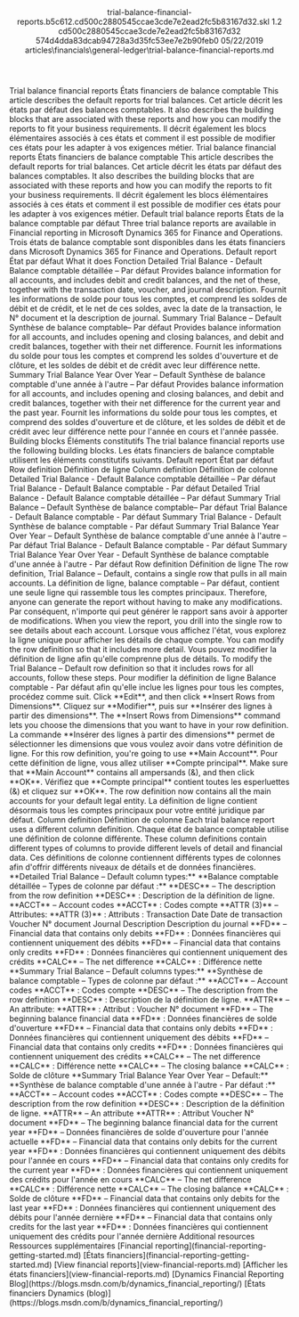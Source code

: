 <?xml version="1.0" encoding="UTF-8"?>
<xliff xmlns:logoport="urn:logoport:xliffeditor:xliff-extras:1.0" xmlns:tilt="urn:logoport:xliffeditor:tilt-non-translatables:1.0" xmlns:xsi="http://www.w3.org/2001/XMLSchema-instance" xmlns="urn:oasis:names:tc:xliff:document:1.2" xmlns:xliffext="urn:microsoft:content:schema:xliffextensions" version="1.2" xsi:schemaLocation="urn:oasis:names:tc:xliff:document:1.2 xliff-core-1.2-transitional.xsd">
  <file datatype="xml" source-language="en-US" original="trial-balance-financial-reports.md" target-language="fr-FR">
    <header>
      <tool tool-company="Microsoft" tool-version="1.0-7889195" tool-name="mdxliff" tool-id="mdxliff"/>
      <xliffext:skl_file_name>trial-balance-financial-reports.b5c612.cd500c2880545ccae3cde7e2ead2fc5b83167d32.skl</xliffext:skl_file_name>
      <xliffext:version>1.2</xliffext:version>
      <xliffext:ms.openlocfilehash>cd500c2880545ccae3cde7e2ead2fc5b83167d32</xliffext:ms.openlocfilehash>
      <xliffext:ms.sourcegitcommit>574d4dda83dcab94728a3d35fc53ee7e2b90feb0</xliffext:ms.sourcegitcommit>
      <xliffext:ms.lasthandoff>05/22/2019</xliffext:ms.lasthandoff>
      <xliffext:ms.openlocfilepath>articles\financials\general-ledger\trial-balance-financial-reports.md</xliffext:ms.openlocfilepath>
    </header>
    <body>
      <group extype="content" id="content">
        <trans-unit xml:space="preserve" translate="yes" id="101" restype="x-metadata">
          <source>Trial balance financial reports</source>
        <target logoport:matchpercent="101" state="translated" state-qualifier="leveraged-tm">États financiers de balance comptable</target></trans-unit>
        <trans-unit xml:space="preserve" translate="yes" id="102" restype="x-metadata">
          <source>This article describes the default reports for trial balances.</source>
        <target logoport:matchpercent="101" state="translated" state-qualifier="leveraged-tm">Cet article décrit les états par défaut des balances comptables.</target></trans-unit>
        <trans-unit xml:space="preserve" translate="yes" id="103" restype="x-metadata">
          <source>It also describes the building blocks that are associated with these reports and how you can modify the reports to fit your business requirements.</source>
        <target logoport:matchpercent="101" state="translated" state-qualifier="leveraged-tm">Il décrit également les blocs élémentaires associés à ces états et comment il est possible de modifier ces états pour les adapter à vos exigences métier.</target></trans-unit>
        <trans-unit xml:space="preserve" translate="yes" id="104">
          <source>Trial balance financial reports</source>
        <target logoport:matchpercent="101" state="translated" state-qualifier="leveraged-tm">États financiers de balance comptable</target></trans-unit>
        <trans-unit xml:space="preserve" translate="yes" id="105">
          <source>This article describes the default reports for trial balances.</source>
        <target logoport:matchpercent="101" state="translated" state-qualifier="leveraged-tm">Cet article décrit les états par défaut des balances comptables.</target></trans-unit>
        <trans-unit xml:space="preserve" translate="yes" id="106">
          <source>It also describes the building blocks that are associated with these reports and how you can modify the reports to fit your business requirements.</source>
        <target logoport:matchpercent="101" state="translated" state-qualifier="leveraged-tm">Il décrit également les blocs élémentaires associés à ces états et comment il est possible de modifier ces états pour les adapter à vos exigences métier.</target></trans-unit>
        <trans-unit xml:space="preserve" translate="yes" id="107">
          <source>Default trial balance reports</source>
        <target logoport:matchpercent="101" state="translated" state-qualifier="leveraged-tm">États de la balance comptable par défaut</target></trans-unit>
        <trans-unit xml:space="preserve" translate="yes" id="108">
          <source>Three trial balance reports are available in Financial reporting in Microsoft Dynamics 365 for Finance and Operations.</source>
        <target logoport:matchpercent="101" state="translated" state-qualifier="leveraged-tm">Trois états de balance comptable sont disponibles dans les états financiers dans Microsoft Dynamics 365 for Finance and Operations.</target></trans-unit>
        <trans-unit xml:space="preserve" translate="yes" id="109">
          <source>Default report</source>
        <target logoport:matchpercent="101" state="translated" state-qualifier="leveraged-tm">État par défaut</target></trans-unit>
        <trans-unit xml:space="preserve" translate="yes" id="110">
          <source>What it does</source>
        <target logoport:matchpercent="101" state="translated" state-qualifier="leveraged-tm">Fonction</target></trans-unit>
        <trans-unit xml:space="preserve" translate="yes" id="111">
          <source>Detailed Trial Balance - Default</source>
        <target logoport:matchpercent="101" state="translated" state-qualifier="leveraged-tm">Balance comptable détaillée – Par défaut</target></trans-unit>
        <trans-unit xml:space="preserve" translate="yes" id="112">
          <source>Provides balance information for all accounts, and includes debit and credit balances, and the net of these, together with the transaction date, voucher, and journal description.</source>
        <target logoport:matchpercent="101" state="translated" state-qualifier="leveraged-tm">Fournit les informations de solde pour tous les comptes, et comprend les soldes de débit et de crédit, et le net de ces soldes, avec la date de la transaction, le N° document et la description de journal.</target></trans-unit>
        <trans-unit xml:space="preserve" translate="yes" id="113">
          <source>Summary Trial Balance – Default</source>
        <target logoport:matchpercent="101" state="translated" state-qualifier="leveraged-tm">Synthèse de balance comptable– Par défaut</target></trans-unit>
        <trans-unit xml:space="preserve" translate="yes" id="114">
          <source>Provides balance information for all accounts, and includes opening and closing balances, and debit and credit balances, together with their net difference.</source>
        <target logoport:matchpercent="101" state="translated" state-qualifier="leveraged-tm">Fournit les informations du solde pour tous les comptes et comprend les soldes d'ouverture et de clôture, et les soldes de débit et de crédit avec leur différence nette.</target></trans-unit>
        <trans-unit xml:space="preserve" translate="yes" id="115">
          <source>Summary Trial Balance Year Over Year – Default</source>
        <target logoport:matchpercent="101" state="translated" state-qualifier="leveraged-tm">Synthèse de balance comptable d'une année à l'autre – Par défaut</target></trans-unit>
        <trans-unit xml:space="preserve" translate="yes" id="116">
          <source>Provides balance information for all accounts, and includes opening and closing balances, and debit and credit balances, together with their net difference for the current year and the past year.</source>
        <target logoport:matchpercent="101" state="translated" state-qualifier="leveraged-tm">Fournit les informations du solde pour tous les comptes, et comprend des soldes d'ouverture et de clôture, et les soldes de débit et de crédit avec leur différence nette pour l'année en cours et l'année passée.</target></trans-unit>
        <trans-unit xml:space="preserve" translate="yes" id="117">
          <source>Building blocks</source>
        <target logoport:matchpercent="101" state="translated" state-qualifier="leveraged-tm">Éléments constitutifs</target></trans-unit>
        <trans-unit xml:space="preserve" translate="yes" id="118">
          <source>The trial balance financial reports use the following building blocks.</source>
        <target logoport:matchpercent="101" state="translated" state-qualifier="leveraged-tm">Les états financiers de balance comptable utilisent les éléments constitutifs suivants.</target></trans-unit>
        <trans-unit xml:space="preserve" translate="yes" id="119">
          <source>Default report</source>
        <target logoport:matchpercent="101" state="translated" state-qualifier="leveraged-tm">État par défaut</target></trans-unit>
        <trans-unit xml:space="preserve" translate="yes" id="120">
          <source>Row definition</source>
        <target logoport:matchpercent="101" state="translated" state-qualifier="leveraged-tm">Définition de ligne</target></trans-unit>
        <trans-unit xml:space="preserve" translate="yes" id="121">
          <source>Column definition</source>
        <target logoport:matchpercent="101" state="translated" state-qualifier="leveraged-tm">Définition de colonne</target></trans-unit>
        <trans-unit xml:space="preserve" translate="yes" id="122">
          <source>Detailed Trial Balance - Default</source>
        <target logoport:matchpercent="101" state="translated" state-qualifier="leveraged-tm">Balance comptable détaillée – Par défaut</target></trans-unit>
        <trans-unit xml:space="preserve" translate="yes" id="123">
          <source>Trial Balance - Default</source>
        <target logoport:matchpercent="101" state="translated" state-qualifier="leveraged-tm">Balance comptable - Par défaut</target></trans-unit>
        <trans-unit xml:space="preserve" translate="yes" id="124">
          <source>Detailed Trial Balance - Default</source>
        <target logoport:matchpercent="101" state="translated" state-qualifier="leveraged-tm">Balance comptable détaillée – Par défaut</target></trans-unit>
        <trans-unit xml:space="preserve" translate="yes" id="125">
          <source>Summary Trial Balance – Default</source>
        <target logoport:matchpercent="101" state="translated" state-qualifier="leveraged-tm">Synthèse de balance comptable– Par défaut</target></trans-unit>
        <trans-unit xml:space="preserve" translate="yes" id="126">
          <source>Trial Balance - Default</source>
        <target logoport:matchpercent="101" state="translated" state-qualifier="leveraged-tm">Balance comptable - Par défaut</target></trans-unit>
        <trans-unit xml:space="preserve" translate="yes" id="127">
          <source>Summary Trial Balance - Default</source>
        <target logoport:matchpercent="101" state="translated" state-qualifier="leveraged-tm">Synthèse de balance comptable - Par défaut</target></trans-unit>
        <trans-unit xml:space="preserve" translate="yes" id="128">
          <source>Summary Trial Balance Year Over Year – Default</source>
        <target logoport:matchpercent="101" state="translated" state-qualifier="leveraged-tm">Synthèse de balance comptable d'une année à l'autre – Par défaut</target></trans-unit>
        <trans-unit xml:space="preserve" translate="yes" id="129">
          <source>Trial Balance - Default</source>
        <target logoport:matchpercent="101" state="translated" state-qualifier="leveraged-tm">Balance comptable - Par défaut</target></trans-unit>
        <trans-unit xml:space="preserve" translate="yes" id="130">
          <source>Summary Trial Balance Year Over Year - Default</source>
        <target logoport:matchpercent="101" state="translated" state-qualifier="leveraged-tm">Synthèse de balance comptable d'une année à l'autre - Par défaut</target></trans-unit>
        <trans-unit xml:space="preserve" translate="yes" id="131">
          <source>Row definition</source>
        <target logoport:matchpercent="101" state="translated" state-qualifier="leveraged-tm">Définition de ligne</target></trans-unit>
        <trans-unit xml:space="preserve" translate="yes" id="132">
          <source>The row definition, Trial Balance – Default, contains a single row that pulls in all main accounts.</source>
        <target logoport:matchpercent="101" state="translated" state-qualifier="leveraged-tm">La définition de ligne, balance comptable – Par défaut, contient une seule ligne qui rassemble tous les comptes principaux.</target></trans-unit>
        <trans-unit xml:space="preserve" translate="yes" id="133">
          <source>Therefore, anyone can generate the report without having to make any modifications.</source>
        <target logoport:matchpercent="101" state="translated" state-qualifier="leveraged-tm">Par conséquent, n'importe qui peut générer le rapport sans avoir à apporter de modifications.</target></trans-unit>
        <trans-unit xml:space="preserve" translate="yes" id="134">
          <source>When you view the report, you drill into the single row to see details about each account.</source>
        <target logoport:matchpercent="101" state="translated" state-qualifier="leveraged-tm">Lorsque vous affichez l'état, vous explorez la ligne unique pour afficher les détails de chaque compte.</target></trans-unit>
        <trans-unit xml:space="preserve" translate="yes" id="135">
          <source>You can modify the row definition so that it includes more detail.</source>
        <target logoport:matchpercent="101" state="translated" state-qualifier="leveraged-tm">Vous pouvez modifier la définition de ligne afin qu'elle comprenne plus de détails.</target></trans-unit>
        <trans-unit xml:space="preserve" translate="yes" id="136">
          <source>To modify the Trial Balance – Default row definition so that it includes rows for all accounts, follow these steps.</source>
        <target logoport:matchpercent="101" state="translated" state-qualifier="leveraged-tm">Pour modifier la définition de ligne Balance comptable - Par défaut afin qu'elle inclue les lignes pour tous les comptes, procédez comme suit.</target></trans-unit>
        <trans-unit xml:space="preserve" translate="yes" id="137">
          <source>Click <bpt id="p1">**</bpt>Edit<ept id="p1">**</ept>, and then click <bpt id="p2">**</bpt>Insert Rows from Dimensions<ept id="p2">**</ept>.</source>
        <target logoport:matchpercent="101" state="translated" state-qualifier="leveraged-tm">Cliquez sur <bpt id="p1">**</bpt>Modifier<ept id="p1">**</ept>, puis sur <bpt id="p2">**</bpt>Insérer des lignes à partir des dimensions<ept id="p2">**</ept>.</target></trans-unit>
        <trans-unit xml:space="preserve" translate="yes" id="138">
          <source>The <bpt id="p1">**</bpt>Insert Rows from Dimensions<ept id="p1">**</ept> command lets you choose the dimensions that you want to have in your row definition.</source>
        <target logoport:matchpercent="101" state="translated" state-qualifier="leveraged-tm">La commande <bpt id="p1">**</bpt>Insérer des lignes à partir des dimensions<ept id="p1">**</ept> permet de sélectionner les dimensions que vous voulez avoir dans votre définition de ligne.</target></trans-unit>
        <trans-unit xml:space="preserve" translate="yes" id="139">
          <source>For this row definition, you're going to use <bpt id="p1">**</bpt>Main Account<ept id="p1">**</ept>.</source>
        <target logoport:matchpercent="101" state="translated" state-qualifier="leveraged-tm">Pour cette définition de ligne, vous allez utiliser <bpt id="p1">**</bpt>Compte principal<ept id="p1">**</ept>.</target></trans-unit>
        <trans-unit xml:space="preserve" translate="yes" id="140">
          <source>Make sure that <bpt id="p1">**</bpt>Main Account<ept id="p1">**</ept> contains all ampersands (&amp;), and then click <bpt id="p2">**</bpt>OK<ept id="p2">**</ept>.</source>
        <target logoport:matchpercent="101" state="translated" state-qualifier="leveraged-tm">Vérifiez que <bpt id="p1">**</bpt>Compte principal<ept id="p1">**</ept> contient toutes les esperluettes (&amp;) et cliquez sur <bpt id="p2">**</bpt>OK<ept id="p2">**</ept>.</target></trans-unit>
        <trans-unit xml:space="preserve" translate="yes" id="141">
          <source>The row definition now contains all the main accounts for your default legal entity.</source>
        <target logoport:matchpercent="101" state="translated" state-qualifier="leveraged-tm">La définition de ligne contient désormais tous les comptes principaux pour votre entité juridique par défaut.</target></trans-unit>
        <trans-unit xml:space="preserve" translate="yes" id="142">
          <source>Column definition</source>
        <target logoport:matchpercent="101" state="translated" state-qualifier="leveraged-tm">Définition de colonne</target></trans-unit>
        <trans-unit xml:space="preserve" translate="yes" id="143">
          <source>Each trial balance report uses a different column definition.</source>
        <target logoport:matchpercent="101" state="translated" state-qualifier="leveraged-tm">Chaque état de balance comptable utilise une définition de colonne différente.</target></trans-unit>
        <trans-unit xml:space="preserve" translate="yes" id="144">
          <source>These column definitions contain different types of columns to provide different levels of detail and financial data.</source>
        <target logoport:matchpercent="101" state="translated" state-qualifier="leveraged-tm">Ces définitions de colonne contiennent différents types de colonnes afin d'offrir différents niveaux de détails et de données financières.</target></trans-unit>
        <trans-unit xml:space="preserve" translate="yes" id="145">
          <source><bpt id="p1">**</bpt>Detailed Trial Balance – Default column types:<ept id="p1">**</ept></source>
        <target logoport:matchpercent="101" state="translated" state-qualifier="leveraged-tm"><bpt id="p1">**</bpt>Balance comptable détaillée – Types de colonne par défaut :<ept id="p1">**</ept></target></trans-unit>
        <trans-unit xml:space="preserve" translate="yes" id="146">
          <source><bpt id="p1">**</bpt>DESC<ept id="p1">**</ept> – The description from the row definition</source>
        <target logoport:matchpercent="101" state="translated" state-qualifier="leveraged-tm"><bpt id="p1">**</bpt>DESC<ept id="p1">**</ept> : Description de la définition de ligne.</target></trans-unit>
        <trans-unit xml:space="preserve" translate="yes" id="147">
          <source><bpt id="p1">**</bpt>ACCT<ept id="p1">**</ept> – Account codes</source>
        <target logoport:matchpercent="101" state="translated" state-qualifier="leveraged-tm"><bpt id="p1">**</bpt>ACCT<ept id="p1">**</ept> : Codes compte</target></trans-unit>
        <trans-unit xml:space="preserve" translate="yes" id="148">
          <source><bpt id="p1">**</bpt>ATTR (3)<ept id="p1">**</ept> – Attributes:</source>
        <target logoport:matchpercent="101" state="translated" state-qualifier="leveraged-tm"><bpt id="p1">**</bpt>ATTR (3)<ept id="p1">**</ept> : Attributs :</target></trans-unit>
        <trans-unit xml:space="preserve" translate="yes" id="149">
          <source>Transaction Date</source>
        <target logoport:matchpercent="101" state="translated" state-qualifier="leveraged-tm">Date de transaction</target></trans-unit>
        <trans-unit xml:space="preserve" translate="yes" id="150">
          <source>Voucher</source>
        <target logoport:matchpercent="101" state="translated" state-qualifier="leveraged-tm">N° document</target></trans-unit>
        <trans-unit xml:space="preserve" translate="yes" id="151">
          <source>Journal Description</source>
        <target logoport:matchpercent="101" state="translated" state-qualifier="leveraged-tm">Description du journal</target></trans-unit>
        <trans-unit xml:space="preserve" translate="yes" id="152">
          <source><bpt id="p1">**</bpt>FD<ept id="p1">**</ept> – Financial data that contains only debits</source>
        <target logoport:matchpercent="101" state="translated" state-qualifier="leveraged-tm"><bpt id="p1">**</bpt>FD<ept id="p1">**</ept> : Données financières qui contiennent uniquement des débits</target></trans-unit>
        <trans-unit xml:space="preserve" translate="yes" id="153">
          <source><bpt id="p1">**</bpt>FD<ept id="p1">**</ept> – Financial data that contains only credits</source>
        <target logoport:matchpercent="101" state="translated" state-qualifier="leveraged-tm"><bpt id="p1">**</bpt>FD<ept id="p1">**</ept> : Données financières qui contiennent uniquement des crédits</target></trans-unit>
        <trans-unit xml:space="preserve" translate="yes" id="154">
          <source><bpt id="p1">**</bpt>CALC<ept id="p1">**</ept> – The net difference</source>
        <target logoport:matchpercent="101" state="translated" state-qualifier="leveraged-tm"><bpt id="p1">**</bpt>CALC<ept id="p1">**</ept> : Différence nette</target></trans-unit>
        <trans-unit xml:space="preserve" translate="yes" id="155">
          <source><bpt id="p1">**</bpt>Summary Trial Balance – Default columns types:<ept id="p1">**</ept></source>
        <target logoport:matchpercent="101" state="translated" state-qualifier="leveraged-tm"><bpt id="p1">**</bpt>Synthèse de balance comptable – Types de colonne par défaut :<ept id="p1">**</ept></target></trans-unit>
        <trans-unit xml:space="preserve" translate="yes" id="156">
          <source><bpt id="p1">**</bpt>ACCT<ept id="p1">**</ept> – Account codes</source>
        <target logoport:matchpercent="101" state="translated" state-qualifier="leveraged-tm"><bpt id="p1">**</bpt>ACCT<ept id="p1">**</ept> : Codes compte</target></trans-unit>
        <trans-unit xml:space="preserve" translate="yes" id="157">
          <source><bpt id="p1">**</bpt>DESC<ept id="p1">**</ept> – The description from the row definition</source>
        <target logoport:matchpercent="101" state="translated" state-qualifier="leveraged-tm"><bpt id="p1">**</bpt>DESC<ept id="p1">**</ept> : Description de la définition de ligne.</target></trans-unit>
        <trans-unit xml:space="preserve" translate="yes" id="158">
          <source><bpt id="p1">**</bpt>ATTR<ept id="p1">**</ept> – An attribute:</source>
        <target logoport:matchpercent="101" state="translated" state-qualifier="leveraged-tm"><bpt id="p1">**</bpt>ATTR<ept id="p1">**</ept> : Attribut :</target></trans-unit>
        <trans-unit xml:space="preserve" translate="yes" id="159">
          <source>Voucher</source>
        <target logoport:matchpercent="101" state="translated" state-qualifier="leveraged-tm">N° document</target></trans-unit>
        <trans-unit xml:space="preserve" translate="yes" id="160">
          <source><bpt id="p1">**</bpt>FD<ept id="p1">**</ept> – The beginning balance financial data</source>
        <target logoport:matchpercent="101" state="translated" state-qualifier="leveraged-tm"><bpt id="p1">**</bpt>FD<ept id="p1">**</ept> : Données financières de solde d'ouverture</target></trans-unit>
        <trans-unit xml:space="preserve" translate="yes" id="161">
          <source><bpt id="p1">**</bpt>FD<ept id="p1">**</ept> – Financial data that contains only debits</source>
        <target logoport:matchpercent="101" state="translated" state-qualifier="leveraged-tm"><bpt id="p1">**</bpt>FD<ept id="p1">**</ept> : Données financières qui contiennent uniquement des débits</target></trans-unit>
        <trans-unit xml:space="preserve" translate="yes" id="162">
          <source><bpt id="p1">**</bpt>FD<ept id="p1">**</ept> – Financial data that contains only credits</source>
        <target logoport:matchpercent="101" state="translated" state-qualifier="leveraged-tm"><bpt id="p1">**</bpt>FD<ept id="p1">**</ept> : Données financières qui contiennent uniquement des crédits</target></trans-unit>
        <trans-unit xml:space="preserve" translate="yes" id="163">
          <source><bpt id="p1">**</bpt>CALC<ept id="p1">**</ept> – The net difference</source>
        <target logoport:matchpercent="101" state="translated" state-qualifier="leveraged-tm"><bpt id="p1">**</bpt>CALC<ept id="p1">**</ept> : Différence nette</target></trans-unit>
        <trans-unit xml:space="preserve" translate="yes" id="164">
          <source><bpt id="p1">**</bpt>CALC<ept id="p1">**</ept> – The closing balance</source>
        <target logoport:matchpercent="101" state="translated" state-qualifier="leveraged-tm"><bpt id="p1">**</bpt>CALC<ept id="p1">**</ept> : Solde de clôture</target></trans-unit>
        <trans-unit xml:space="preserve" translate="yes" id="165">
          <source><bpt id="p1">**</bpt>Summary Trial Balance Year Over Year – Default:<ept id="p1">**</ept></source>
        <target logoport:matchpercent="101" state="translated" state-qualifier="leveraged-tm"><bpt id="p1">**</bpt>Synthèse de balance comptable d'une année à l'autre - Par défaut :<ept id="p1">**</ept></target></trans-unit>
        <trans-unit xml:space="preserve" translate="yes" id="166">
          <source><bpt id="p1">**</bpt>ACCT<ept id="p1">**</ept> – Account codes</source>
        <target logoport:matchpercent="101" state="translated" state-qualifier="leveraged-tm"><bpt id="p1">**</bpt>ACCT<ept id="p1">**</ept> : Codes compte</target></trans-unit>
        <trans-unit xml:space="preserve" translate="yes" id="167">
          <source><bpt id="p1">**</bpt>DESC<ept id="p1">**</ept> – The description from the row definition</source>
        <target logoport:matchpercent="101" state="translated" state-qualifier="leveraged-tm"><bpt id="p1">**</bpt>DESC<ept id="p1">**</ept> : Description de la définition de ligne.</target></trans-unit>
        <trans-unit xml:space="preserve" translate="yes" id="168">
          <source><bpt id="p1">**</bpt>ATTR<ept id="p1">**</ept> – An attribute</source>
        <target logoport:matchpercent="101" state="translated" state-qualifier="leveraged-tm"><bpt id="p1">**</bpt>ATTR<ept id="p1">**</ept> : Attribut</target></trans-unit>
        <trans-unit xml:space="preserve" translate="yes" id="169">
          <source>Voucher</source>
        <target logoport:matchpercent="101" state="translated" state-qualifier="leveraged-tm">N° document</target></trans-unit>
        <trans-unit xml:space="preserve" translate="yes" id="170">
          <source><bpt id="p1">**</bpt>FD<ept id="p1">**</ept> – The beginning balance financial data for the current year</source>
        <target logoport:matchpercent="101" state="translated" state-qualifier="leveraged-tm"><bpt id="p1">**</bpt>FD<ept id="p1">**</ept> – Données financières de solde d'ouverture pour l'année actuelle</target></trans-unit>
        <trans-unit xml:space="preserve" translate="yes" id="171">
          <source><bpt id="p1">**</bpt>FD<ept id="p1">**</ept> – Financial data that contains only debits for the current year</source>
        <target logoport:matchpercent="101" state="translated" state-qualifier="leveraged-tm"><bpt id="p1">**</bpt>FD<ept id="p1">**</ept> : Données financières qui contiennent uniquement des débits pour l'année en cours</target></trans-unit>
        <trans-unit xml:space="preserve" translate="yes" id="172">
          <source><bpt id="p1">**</bpt>FD<ept id="p1">**</ept> – Financial data that contains only credits for the current year</source>
        <target logoport:matchpercent="101" state="translated" state-qualifier="leveraged-tm"><bpt id="p1">**</bpt>FD<ept id="p1">**</ept> : Données financières qui contiennent uniquement des crédits pour l'année en cours</target></trans-unit>
        <trans-unit xml:space="preserve" translate="yes" id="173">
          <source><bpt id="p1">**</bpt>CALC<ept id="p1">**</ept> – The net difference</source>
        <target logoport:matchpercent="101" state="translated" state-qualifier="leveraged-tm"><bpt id="p1">**</bpt>CALC<ept id="p1">**</ept> : Différence nette</target></trans-unit>
        <trans-unit xml:space="preserve" translate="yes" id="174">
          <source><bpt id="p1">**</bpt>CALC<ept id="p1">**</ept> – The closing balance</source>
        <target logoport:matchpercent="101" state="translated" state-qualifier="leveraged-tm"><bpt id="p1">**</bpt>CALC<ept id="p1">**</ept> : Solde de clôture</target></trans-unit>
        <trans-unit xml:space="preserve" translate="yes" id="175">
          <source><bpt id="p1">**</bpt>FD<ept id="p1">**</ept> – Financial data that contains only debits for the last year</source>
        <target logoport:matchpercent="101" state="translated" state-qualifier="leveraged-tm"><bpt id="p1">**</bpt>FD<ept id="p1">**</ept> : Données financières qui contiennent uniquement des débits pour l'année dernière</target></trans-unit>
        <trans-unit xml:space="preserve" translate="yes" id="176">
          <source><bpt id="p1">**</bpt>FD<ept id="p1">**</ept> – Financial data that contains only credits for the last year</source>
        <target logoport:matchpercent="101" state="translated" state-qualifier="leveraged-tm"><bpt id="p1">**</bpt>FD<ept id="p1">**</ept> : Données financières qui contiennent uniquement des crédits pour l'année dernière</target></trans-unit>
        <trans-unit xml:space="preserve" translate="yes" id="177">
          <source>Additional resources</source>
        <target logoport:matchpercent="101" state="translated" state-qualifier="leveraged-tm">Ressources supplémentaires</target></trans-unit>
        <trans-unit xml:space="preserve" translate="yes" id="178">
          <source><bpt id="p1">[</bpt>Financial reporting<ept id="p1">](financial-reporting-getting-started.md)</ept></source>
        <target logoport:matchpercent="101" state="translated" state-qualifier="leveraged-tm"><bpt id="p1">[</bpt>États financiers<ept id="p1">](financial-reporting-getting-started.md)</ept></target></trans-unit>
        <trans-unit xml:space="preserve" translate="yes" id="179">
          <source><bpt id="p1">[</bpt>View financial reports<ept id="p1">](view-financial-reports.md)</ept></source>
        <target logoport:matchpercent="101" state="translated" state-qualifier="leveraged-tm"><bpt id="p1">[</bpt>Afficher les états financiers<ept id="p1">](view-financial-reports.md)</ept></target></trans-unit>
        <trans-unit xml:space="preserve" translate="yes" id="180">
          <source><bpt id="p1">[</bpt>Dynamics Financial Reporting Blog<ept id="p1">](https://blogs.msdn.com/b/dynamics_financial_reporting/)</ept></source>
        <target logoport:matchpercent="101" state="translated" state-qualifier="leveraged-tm"><bpt id="p1">[</bpt>États financiers Dynamics (blog)<ept id="p1">](https://blogs.msdn.com/b/dynamics_financial_reporting/)</ept></target></trans-unit>
      </group>
    </body>
  </file>
</xliff>